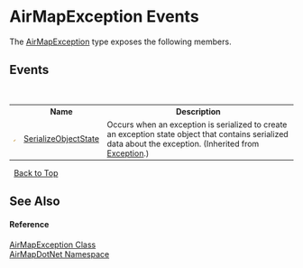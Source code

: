# AirMapException Events
 

The <a href="d82ff8cb-4e8e-4f49-2c4c-a1d978cbdb1c">AirMapException</a> type exposes the following members.


## Events
&nbsp;<table><tr><th></th><th>Name</th><th>Description</th></tr><tr><td>![Protected event](media/protevent.gif "Protected event")</td><td><a href="http://msdn2.microsoft.com/en-us/library/ee332915" target="_blank">SerializeObjectState</a></td><td>
Occurs when an exception is serialized to create an exception state object that contains serialized data about the exception.
 (Inherited from <a href="http://msdn2.microsoft.com/en-us/library/c18k6c59" target="_blank">Exception</a>.)</td></tr></table>&nbsp;
<a href="#airmapexception-events">Back to Top</a>

## See Also


#### Reference
<a href="d82ff8cb-4e8e-4f49-2c4c-a1d978cbdb1c">AirMapException Class</a><br /><a href="b5783ccd-d544-c2c9-c0be-1f622d02460a">AirMapDotNet Namespace</a><br />